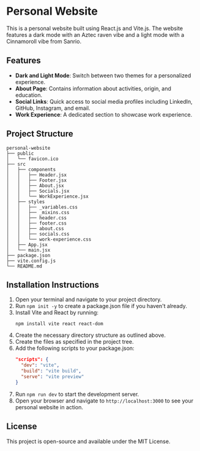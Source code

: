 # Personal Website

This is a personal website built using React.js and Vite.js. The website features a dark mode with an Aztec raven vibe and a light mode with a Cinnamoroll vibe from Sanrio. 

## Features

- **Dark and Light Mode**: Switch between two themes for a personalized experience.
- **About Page**: Contains information about activities, origin, and education.
- **Social Links**: Quick access to social media profiles including LinkedIn, GitHub, Instagram, and email.
- **Work Experience**: A dedicated section to showcase work experience.

## Project Structure

```
personal-website
├── public
│   └── favicon.ico
├── src
│   ├── components
│   │   ├── Header.jsx
│   │   ├── Footer.jsx
│   │   ├── About.jsx
│   │   ├── Socials.jsx
│   │   └── WorkExperience.jsx
│   ├── styles
│   │   ├── _variables.css
│   │   ├── _mixins.css
│   │   ├── header.css
│   │   ├── footer.css
│   │   ├── about.css
│   │   ├── socials.css
│   │   └── work-experience.css
│   ├── App.jsx
│   └── main.jsx
├── package.json
├── vite.config.js
└── README.md
```

## Installation Instructions

1. Open your terminal and navigate to your project directory.
2. Run `npm init -y` to create a package.json file if you haven't already.
3. Install Vite and React by running:
   ```
   npm install vite react react-dom
   ```
4. Create the necessary directory structure as outlined above.
5. Create the files as specified in the project tree.
6. Add the following scripts to your package.json:
   ```json
   "scripts": {
     "dev": "vite",
     "build": "vite build",
     "serve": "vite preview"
   }
   ```
7. Run `npm run dev` to start the development server.
8. Open your browser and navigate to `http://localhost:3000` to see your personal website in action.

## License

This project is open-source and available under the MIT License.